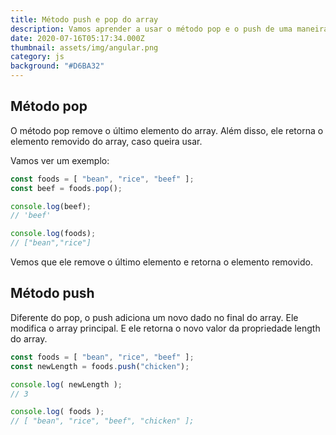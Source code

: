 ```yaml
---
title: Método push e pop do array
description: Vamos aprender a usar o método pop e o push de uma maneira simples
date: 2020-07-16T05:17:34.000Z
thumbnail: assets/img/angular.png
category: js
background: "#D6BA32"
---
```

## Método pop

O método pop remove o último elemento do array. Além disso, ele retorna o elemento removido do array, caso queira usar.

Vamos ver um exemplo:

```javascript
const foods = [ "bean", "rice", "beef" ];
const beef = foods.pop();

console.log(beef);
// 'beef'

console.log(foods);
// ["bean","rice"]
```

Vemos que ele remove o último elemento e retorna o elemento removido.

## Método push

Diferente do pop, o push adiciona um novo dado no final do array. Ele modifica o array principal. E ele retorna o novo valor da propriedade length do array.

```javascript
const foods = [ "bean", "rice", "beef" ];
const newLength = foods.push("chicken");

console.log( newLength );
// 3

console.log( foods );
// [ "bean", "rice", "beef", "chicken" ];
```